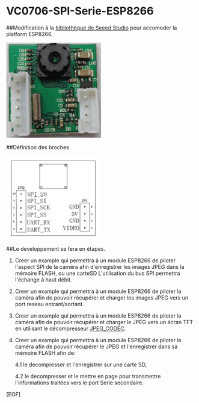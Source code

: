 # VC0706-SPI-Serie-ESP8266

##Modification à la [bibliothèque de Seeed Studio](https://github.com/fredericplante/Camera_Shield_VC0706) pour accomoder la platform ESP8266.


  <img src="./Site_picture/TTL_SPI_vOut_JPEG_Camera.jpg" width="50%"/>
  
##Définition des broches
  
  <img src="./Site_picture/TTL_SPI_vOut_JPEG_Camera_Pinout.PNG" width="50%"/>

##Le developpement se fera en étapes.
  
  1. Creer un example qui permettra à un module ESP8266 de piloter l'aspect SPI de 
  la caméra afin d'enregistrer les images JPEG dans la mémoire FLASH, ou une carteSD
  L'utilisation du bus SPI permettra l'échange à haut débit.
 
  2. Creer un example qui permettra à un module ESP8266 de piloter la caméra afin de 
  pouvoir récupérer et charger les images JPEG vers un port reseau entrant/sortant.
  
  3. Creer un example qui permettra à un module ESP8266 de piloter la caméra afin de 
  pouvoir récupérer et charger le JPEG vers un écran TFT en utilisant le décompresseur 
  [JPEG_CODEC](https://github.com/fredericplante/JPEG_CODEC).
  
  4. Creer un example qui permettra à un module ESP8266 de piloter la caméra afin de 
  pouvoir récupérer le JPEG et l'enregistrer dans sa mémoire FLASH afin de:
     
     4.1 le decompresser et l'enregistrer sur une carte SD,
     
     4.2 le decompresser et le mettre en page pour transmettre l'informations traitées 
     vers le port Serie secondaire.
     
     
[EOF]




